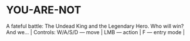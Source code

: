 # YOU-ARE-NOT
A fateful battle: The Undead King and the Legendary Hero. Who will win? And we... | Controls: W/A/S/D — move | LMB — action | F — entry mode |
